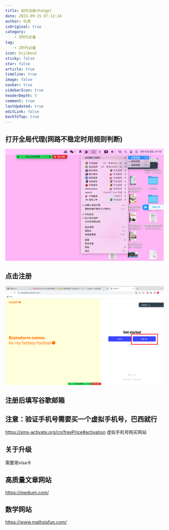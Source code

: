 ```yaml
---
title: 如何注册chatgpt
date: 2023-09-15 07:12:24
author: 仇真
isOriginal: true
category: 
    - Z时代必备
tag:
    - Z时代必备
icon: bijiben1
sticky: false
star: false
article: true
timeline: true
image: false
navbar: true
sidebarIcon: true
headerDepth: 5
comment: true
lastUpdated: true
editLink: false
backToTop: true
---
```


## 打开全局代理(网路不稳定时用规则判断)

![image-20230915071649520](./chatgpt-register.assets/image-20230915071649520.png)

## 点击注册

![image-20230915072318899](./chatgpt-register.assets/image-20230915072318899.png)

## 注册后填写谷歌邮箱

## 注意：验证手机号需要买一个虚拟手机号，巴西就行

https://sms-activate.org/cn/freePrice#activation 虚拟手机号购买网站

## 关于升级

需要用visa卡

## 高质量文章网站

https://medium.com/

## 数学网站

https://www.mathsisfun.com/

